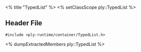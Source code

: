 <% title "TypedList" %>
<% setClassScope ply::TypedList %>

## Header File

`#include <ply-runtime/container/TypedList.h>`

<% dumpExtractedMembers ply::TypedList %>
